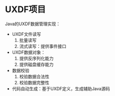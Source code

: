 # UXDF项目

Java的UXDF数据管理实现： 
* UXDF文件读写
    1. 批量读写
    1. 流式读写：提供事件接口
* UXDF数据对象：
    1. 提供反序列化能力
    1. 提供磁盘缓存能力
* 数据校验
    1. 校验数据合法性
    1. 校验数据完整性
* 代码自动生成：基于UXDF定义，生成辅助Java源码
